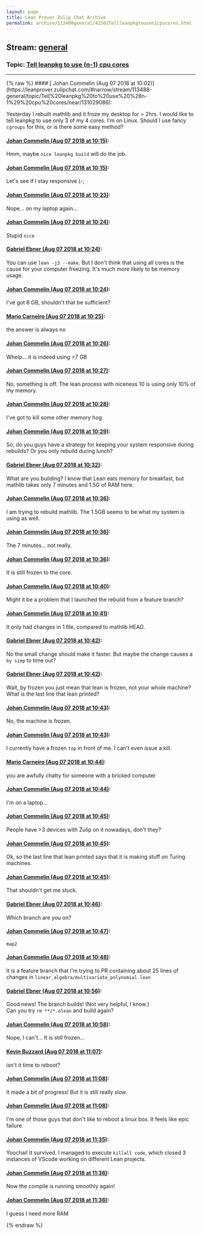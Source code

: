 ```yaml
---
layout: page
title: Lean Prover Zulip Chat Archive 
permalink: archive/113488general/42501Tellleanpkgtousen1cpucores.html
---
```


## Stream: [general](https://leanprover-community.github.io/archive/113488general/index.html)
### Topic: [Tell leanpkg to use (n-1) cpu cores](https://leanprover-community.github.io/archive/113488general/42501Tellleanpkgtousen1cpucores.html)

---

<base href="https://leanprover.zulipchat.com">
{% raw %}
#### [ Johan Commelin (Aug 07 2018 at 10:02)](https://leanprover.zulipchat.com/#narrow/stream/113488-general/topic/Tell%20leanpkg%20to%20use%20%28n-1%29%20cpu%20cores/near/131029086):
<p>Yesterday I rebuilt mathlib and it froze my desktop for &gt; 2hrs. I would like to tell leanpkg to use only 3 of my 4 cores. I'm on Linux. Should I use fancy <code>cgroups</code> for this, or is there some easy method?</p>

#### [ Johan Commelin (Aug 07 2018 at 10:15)](https://leanprover.zulipchat.com/#narrow/stream/113488-general/topic/Tell%20leanpkg%20to%20use%20%28n-1%29%20cpu%20cores/near/131029518):
<p>Hmm, maybe <code>nice leanpkg build</code> will do the job.</p>

#### [ Johan Commelin (Aug 07 2018 at 10:15)](https://leanprover.zulipchat.com/#narrow/stream/113488-general/topic/Tell%20leanpkg%20to%20use%20%28n-1%29%20cpu%20cores/near/131029520):
<p>Let's see if I stay responsive (-;</p>

#### [ Johan Commelin (Aug 07 2018 at 10:23)](https://leanprover.zulipchat.com/#narrow/stream/113488-general/topic/Tell%20leanpkg%20to%20use%20%28n-1%29%20cpu%20cores/near/131029818):
<p>Nope... on my laptop again...</p>

#### [ Johan Commelin (Aug 07 2018 at 10:24)](https://leanprover.zulipchat.com/#narrow/stream/113488-general/topic/Tell%20leanpkg%20to%20use%20%28n-1%29%20cpu%20cores/near/131029823):
<p>Stupid <code>nice</code></p>

#### [ Gabriel Ebner (Aug 07 2018 at 10:24)](https://leanprover.zulipchat.com/#narrow/stream/113488-general/topic/Tell%20leanpkg%20to%20use%20%28n-1%29%20cpu%20cores/near/131029867):
<p>You can use <code>lean -j3 --make</code>.  But I don't think that using all cores is the cause for your computer freezing.  It's much more likely to be memory usage.</p>

#### [ Johan Commelin (Aug 07 2018 at 10:24)](https://leanprover.zulipchat.com/#narrow/stream/113488-general/topic/Tell%20leanpkg%20to%20use%20%28n-1%29%20cpu%20cores/near/131029873):
<p>I've got 8 GB, shouldn't that be sufficient?</p>

#### [ Mario Carneiro (Aug 07 2018 at 10:25)](https://leanprover.zulipchat.com/#narrow/stream/113488-general/topic/Tell%20leanpkg%20to%20use%20%28n-1%29%20cpu%20cores/near/131029882):
<p>the answer is always no</p>

#### [ Johan Commelin (Aug 07 2018 at 10:26)](https://leanprover.zulipchat.com/#narrow/stream/113488-general/topic/Tell%20leanpkg%20to%20use%20%28n-1%29%20cpu%20cores/near/131029957):
<p>Whelp... it is indeed using &gt;7 GB</p>

#### [ Johan Commelin (Aug 07 2018 at 10:27)](https://leanprover.zulipchat.com/#narrow/stream/113488-general/topic/Tell%20leanpkg%20to%20use%20%28n-1%29%20cpu%20cores/near/131029977):
<p>No, something is off. The lean process with niceness 10 is using only 10% of my memory.</p>

#### [ Johan Commelin (Aug 07 2018 at 10:28)](https://leanprover.zulipchat.com/#narrow/stream/113488-general/topic/Tell%20leanpkg%20to%20use%20%28n-1%29%20cpu%20cores/near/131030025):
<p>I've got to kill some other memory hog.</p>

#### [ Johan Commelin (Aug 07 2018 at 10:29)](https://leanprover.zulipchat.com/#narrow/stream/113488-general/topic/Tell%20leanpkg%20to%20use%20%28n-1%29%20cpu%20cores/near/131030051):
<p>So, do you guys have a strategy for keeping your system responsive during rebuilds? Or you only rebuild during lunch?</p>

#### [ Gabriel Ebner (Aug 07 2018 at 10:32)](https://leanprover.zulipchat.com/#narrow/stream/113488-general/topic/Tell%20leanpkg%20to%20use%20%28n-1%29%20cpu%20cores/near/131030201):
<p>What are you building?  I know that Lean eats memory for breakfast, but mathlib takes only 7 minutes and 1.5G of RAM here.</p>

#### [ Johan Commelin (Aug 07 2018 at 10:36)](https://leanprover.zulipchat.com/#narrow/stream/113488-general/topic/Tell%20leanpkg%20to%20use%20%28n-1%29%20cpu%20cores/near/131030367):
<p>I am trying to rebuild mathlib. The 1.5GB seems to be what my system is using as well.</p>

#### [ Johan Commelin (Aug 07 2018 at 10:36)](https://leanprover.zulipchat.com/#narrow/stream/113488-general/topic/Tell%20leanpkg%20to%20use%20%28n-1%29%20cpu%20cores/near/131030370):
<p>The 7 minutes... not really.</p>

#### [ Johan Commelin (Aug 07 2018 at 10:36)](https://leanprover.zulipchat.com/#narrow/stream/113488-general/topic/Tell%20leanpkg%20to%20use%20%28n-1%29%20cpu%20cores/near/131030379):
<p>It is still frozen to the core.</p>

#### [ Johan Commelin (Aug 07 2018 at 10:40)](https://leanprover.zulipchat.com/#narrow/stream/113488-general/topic/Tell%20leanpkg%20to%20use%20%28n-1%29%20cpu%20cores/near/131030557):
<p>Might it be a problem that I launched the rebuild from a feature branch?</p>

#### [ Johan Commelin (Aug 07 2018 at 10:41)](https://leanprover.zulipchat.com/#narrow/stream/113488-general/topic/Tell%20leanpkg%20to%20use%20%28n-1%29%20cpu%20cores/near/131030565):
<p>It only had changes in 1 file, compared to mathlib HEAD.</p>

#### [ Gabriel Ebner (Aug 07 2018 at 10:42)](https://leanprover.zulipchat.com/#narrow/stream/113488-general/topic/Tell%20leanpkg%20to%20use%20%28n-1%29%20cpu%20cores/near/131030633):
<p>No the small change should make it faster.  But maybe the change causes a <code>by simp</code> to time out?</p>

#### [ Gabriel Ebner (Aug 07 2018 at 10:42)](https://leanprover.zulipchat.com/#narrow/stream/113488-general/topic/Tell%20leanpkg%20to%20use%20%28n-1%29%20cpu%20cores/near/131030649):
<p>Wait, by frozen you just mean that lean is frozen, not your whole machine?  What is the last line that lean printed?</p>

#### [ Johan Commelin (Aug 07 2018 at 10:43)](https://leanprover.zulipchat.com/#narrow/stream/113488-general/topic/Tell%20leanpkg%20to%20use%20%28n-1%29%20cpu%20cores/near/131030659):
<p>No, the machine is frozen.</p>

#### [ Johan Commelin (Aug 07 2018 at 10:43)](https://leanprover.zulipchat.com/#narrow/stream/113488-general/topic/Tell%20leanpkg%20to%20use%20%28n-1%29%20cpu%20cores/near/131030669):
<p>I currently have a frozen <code>top</code> in front of me. I can't even issue a kill.</p>

#### [ Mario Carneiro (Aug 07 2018 at 10:44)](https://leanprover.zulipchat.com/#narrow/stream/113488-general/topic/Tell%20leanpkg%20to%20use%20%28n-1%29%20cpu%20cores/near/131030723):
<p>you are awfully chatty for someone with a bricked computer</p>

#### [ Johan Commelin (Aug 07 2018 at 10:44)](https://leanprover.zulipchat.com/#narrow/stream/113488-general/topic/Tell%20leanpkg%20to%20use%20%28n-1%29%20cpu%20cores/near/131030732):
<p>I'm on a laptop...</p>

#### [ Johan Commelin (Aug 07 2018 at 10:45)](https://leanprover.zulipchat.com/#narrow/stream/113488-general/topic/Tell%20leanpkg%20to%20use%20%28n-1%29%20cpu%20cores/near/131030738):
<p>People have &gt;3 devices with Zulip on it nowadays, don't they?</p>

#### [ Johan Commelin (Aug 07 2018 at 10:45)](https://leanprover.zulipchat.com/#narrow/stream/113488-general/topic/Tell%20leanpkg%20to%20use%20%28n-1%29%20cpu%20cores/near/131030757):
<p>Ok, so the last line that lean printed says that it is making stuff on Turing machines.</p>

#### [ Johan Commelin (Aug 07 2018 at 10:45)](https://leanprover.zulipchat.com/#narrow/stream/113488-general/topic/Tell%20leanpkg%20to%20use%20%28n-1%29%20cpu%20cores/near/131030761):
<p>That shouldn't get me stuck.</p>

#### [ Gabriel Ebner (Aug 07 2018 at 10:46)](https://leanprover.zulipchat.com/#narrow/stream/113488-general/topic/Tell%20leanpkg%20to%20use%20%28n-1%29%20cpu%20cores/near/131030813):
<p>Which branch are you on?</p>

#### [ Johan Commelin (Aug 07 2018 at 10:47)](https://leanprover.zulipchat.com/#narrow/stream/113488-general/topic/Tell%20leanpkg%20to%20use%20%28n-1%29%20cpu%20cores/near/131030832):
<p><code>map2</code></p>

#### [ Johan Commelin (Aug 07 2018 at 10:48)](https://leanprover.zulipchat.com/#narrow/stream/113488-general/topic/Tell%20leanpkg%20to%20use%20%28n-1%29%20cpu%20cores/near/131030875):
<p>It is a feature branch that I'm trying to PR containing about 25 lines of changes in <code>linear_algebra/multivariate_polynomial.lean</code></p>

#### [ Gabriel Ebner (Aug 07 2018 at 10:56)](https://leanprover.zulipchat.com/#narrow/stream/113488-general/topic/Tell%20leanpkg%20to%20use%20%28n-1%29%20cpu%20cores/near/131031229):
<p>Good news!  The branch builds!  (Not very helpful, I know.)<br>
Can you try <code>rm **/*.olean</code> and build again?</p>

#### [ Johan Commelin (Aug 07 2018 at 10:58)](https://leanprover.zulipchat.com/#narrow/stream/113488-general/topic/Tell%20leanpkg%20to%20use%20%28n-1%29%20cpu%20cores/near/131031311):
<p>Nope, I can't... It is still frozen...</p>

#### [ Kevin Buzzard (Aug 07 2018 at 11:07)](https://leanprover.zulipchat.com/#narrow/stream/113488-general/topic/Tell%20leanpkg%20to%20use%20%28n-1%29%20cpu%20cores/near/131031724):
<p>isn't it time to reboot?</p>

#### [ Johan Commelin (Aug 07 2018 at 11:08)](https://leanprover.zulipchat.com/#narrow/stream/113488-general/topic/Tell%20leanpkg%20to%20use%20%28n-1%29%20cpu%20cores/near/131031732):
<p>It made a bit of progress! But it is still really slow.</p>

#### [ Johan Commelin (Aug 07 2018 at 11:08)](https://leanprover.zulipchat.com/#narrow/stream/113488-general/topic/Tell%20leanpkg%20to%20use%20%28n-1%29%20cpu%20cores/near/131031778):
<p>I'm one of those guys that don't like to reboot a linux box. It feels like epic failure.</p>

#### [ Johan Commelin (Aug 07 2018 at 11:35)](https://leanprover.zulipchat.com/#narrow/stream/113488-general/topic/Tell%20leanpkg%20to%20use%20%28n-1%29%20cpu%20cores/near/131033097):
<p>Yoochai! It survived. I managed to execute <code>killall code</code>, which closed 3 instances of VScode working on different Lean projects.</p>

#### [ Johan Commelin (Aug 07 2018 at 11:36)](https://leanprover.zulipchat.com/#narrow/stream/113488-general/topic/Tell%20leanpkg%20to%20use%20%28n-1%29%20cpu%20cores/near/131033139):
<p>Now the compile is running smoothly again!</p>

#### [ Johan Commelin (Aug 07 2018 at 11:36)](https://leanprover.zulipchat.com/#narrow/stream/113488-general/topic/Tell%20leanpkg%20to%20use%20%28n-1%29%20cpu%20cores/near/131033155):
<p>I guess I need more RAM</p>


{% endraw %}
